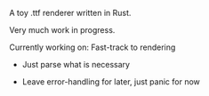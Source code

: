 A toy .ttf renderer written in Rust.

Very much work in progress.

Currently working on: Fast-track to rendering

* Just parse what is necessary

* Leave error-handling for later, just panic for now
